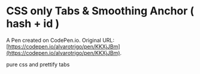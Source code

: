 # CSS only Tabs & Smoothing Anchor ( hash + id )

A Pen created on CodePen.io. Original URL: [https://codepen.io/alvarotrigo/pen/KKXjJBm](https://codepen.io/alvarotrigo/pen/KKXjJBm).

pure css and prettify tabs